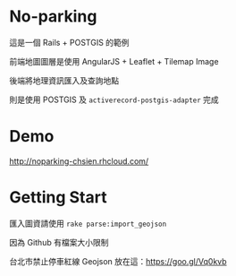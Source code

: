 No-parking
==============

這是一個 Rails + POSTGIS 的範例

前端地圖圖層是使用 AngularJS + Leaflet + Tilemap Image

後端將地理資訊匯入及查詢地點

則是使用 POSTGIS 及 `activerecord-postgis-adapter` 完成

Demo
==============

http://noparking-chsien.rhcloud.com/

Getting Start
==============

匯入圖資請使用 `rake parse:import_geojson`

因為 Github 有檔案大小限制

台北市禁止停車紅線 Geojson 放在這：https://goo.gl/Vq0kvb
